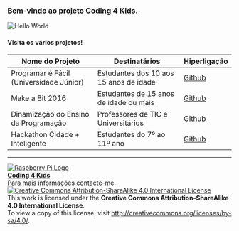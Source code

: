 ### Bem-vindo ao projeto Coding 4 Kids.  
  
![Hello World](http://www.cryptprogramming.com/wp-content/uploads/2014/12/hello-world_cryptprogramming.jpg)  
  
#### Visita os vários projetos!

|Nome do Projeto  |Destinatários  |Hiperligação  |  
|---|---|---|  
|Programar é Fácil (Universidade Júnior)  |Estudantes dos 10 aos 15 anos de idade  |[Github](/Coding4Kids/programarefacil/wiki)|  
|Make a Bit 2016 | Estudantes de 15 anos de idade ou mais |[Github](/Coding4Kids/coding4kids/wiki/Make-a-Bit-2016) |  
|Dinamização do Ensino da Programação |Professores de TIC e Universitários |[Github](/Coding4Kids/dinamizacaoensinoprogramacao/wiki) |  
|Hackathon Cidade + Inteligente |Estudantes do 7º ao 11º ano |[Github](/Coding4Kids/cidadeinteligente/wiki) |    
  
  
***  
[![Raspberry Pi Logo](https://upload.wikimedia.org/wikipedia/en/thumb/c/cb/Raspberry_Pi_Logo.svg/50px-Raspberry_Pi_Logo.svg.png)](http://raspberrypi.org)   
[**Coding 4 Kids**](http://coding4kids.github.io/coding4kids/)  
Para mais informações [contacte-me](mailto:nunofilipesantos@gmail.com).  
[![Creative Commons Attribution-ShareAlike 4.0 International License](https://licensebuttons.net/l/by-sa/4.0/88x31.png)](http://creativecommons.org/licenses/by-sa/4.0/)  
This work is licensed under the **Creative Commons Attribution-ShareAlike 4.0 International License**.  
To view a copy of this license, visit http://creativecommons.org/licenses/by-sa/4.0/.  
